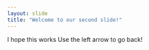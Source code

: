 ```yaml
---
layout: slide
title: "Welcome to our second slide!"
---
```

I hope this works
Use the left arrow to go back!
